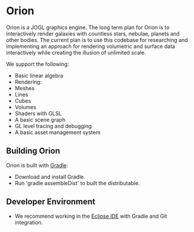 # Orion
Orion is a JOGL graphics engine. The long term plan for Orion is to interactively render galaxies with countless stars, nebulae, planets and other bodies. The current plan is to use this codebase for researching and implementing an approach for rendering volumetric and surface data interactively while creating the illusion of unlimited scale.

We support the following:
- Basic linear algebra
- Rendering:
 - Meshes
 - Lines
 - Cubes
 - Volumes
- Shaders with GLSL
- A basic scene graph
- GL level tracing and debugging
- A basic asset management system

## Building Orion
Orion is built with [Gradle](https://gradle.org/):

- Download and install Gradle.
- Run 'gradle assembleDist' to built the distributable.

## Developer Environment

- We recommend working in the [Eclipse IDE](https://www.eclipse.org/) with Gradle and Git integration.
 